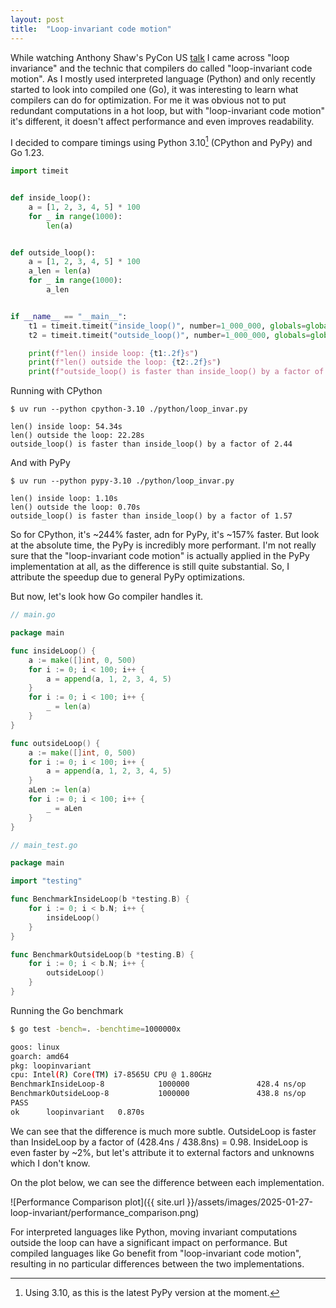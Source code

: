 ```yaml
---
layout: post
title:  "Loop-invariant code motion"
---
```


While watching Anthony Shaw's PyCon US [talk](https://youtu.be/YY7yJHo0M5I?t=659) I came across "loop invariance" and the technic that compilers do called "loop-invariant code motion". As I mostly used interpreted language (Python) and only recently started to look into compiled one (Go), it was interesting to learn what compilers can do for optimization. For me it was obvious not to put redundant computations in a hot loop, but with "loop-invariant code motion" it's different, it doesn't affect performance and even improves readability.

I decided to compare timings using Python 3.10[^1] (CPython and PyPy) and Go 1.23.


```python
import timeit


def inside_loop():
    a = [1, 2, 3, 4, 5] * 100
    for _ in range(1000):
        len(a)


def outside_loop():
    a = [1, 2, 3, 4, 5] * 100
    a_len = len(a)
    for _ in range(1000):
        a_len


if __name__ == "__main__":
    t1 = timeit.timeit("inside_loop()", number=1_000_000, globals=globals())
    t2 = timeit.timeit("outside_loop()", number=1_000_000, globals=globals())

    print(f"len() inside loop: {t1:.2f}s")
    print(f"len() outside the loop: {t2:.2f}s")
    print(f"outside_loop() is faster than inside_loop() by a factor of {t1 / t2:.2f}")

```

Running with CPython

```
$ uv run --python cpython-3.10 ./python/loop_invar.py 

len() inside loop: 54.34s
len() outside the loop: 22.28s
outside_loop() is faster than inside_loop() by a factor of 2.44
```

And with PyPy 

```
$ uv run --python pypy-3.10 ./python/loop_invar.py 

len() inside loop: 1.10s
len() outside the loop: 0.70s
outside_loop() is faster than inside_loop() by a factor of 1.57
```

So for CPython, it's ~244% faster, adn for PyPy, it's ~157% faster. But look at the absolute time, the PyPy is incredibly more performant. I'm not really sure that the "loop-invariant code motion" is actually applied in the PyPy implementation at all, as the difference is still quite substantial. So, I attribute the speedup due to general PyPy optimizations.

But now, let's look how Go compiler handles it.

```go
// main.go

package main

func insideLoop() {
	a := make([]int, 0, 500)
	for i := 0; i < 100; i++ {
		a = append(a, 1, 2, 3, 4, 5)
	}
	for i := 0; i < 100; i++ {
		_ = len(a)
	}
}

func outsideLoop() {
	a := make([]int, 0, 500)
	for i := 0; i < 100; i++ {
		a = append(a, 1, 2, 3, 4, 5)
	}
	aLen := len(a)
	for i := 0; i < 100; i++ {
		_ = aLen
	}
}
```

```go
// main_test.go

package main

import "testing"

func BenchmarkInsideLoop(b *testing.B) {
	for i := 0; i < b.N; i++ {
		insideLoop()
	}
}

func BenchmarkOutsideLoop(b *testing.B) {
	for i := 0; i < b.N; i++ {
		outsideLoop()
	}
}
```

Running the Go benchmark

```bash
$ go test -bench=. -benchtime=1000000x

goos: linux
goarch: amd64
pkg: loopinvariant
cpu: Intel(R) Core(TM) i7-8565U CPU @ 1.80GHz
BenchmarkInsideLoop-8            1000000               428.4 ns/op
BenchmarkOutsideLoop-8           1000000               438.8 ns/op
PASS
ok      loopinvariant   0.870s
```

We can see that the difference is much more subtle. OutsideLoop is faster than InsideLoop by a factor of (428.4ns / 438.8ns) = 0.98. InsideLoop is even faster by ~2%, but let's attribute it to external factors and unknowns which I don't know.

On the plot below, we can see the difference between each implementation.

![Performance Comparison plot]({{ site.url }}/assets/images/2025-01-27-loop-invariant/performance_comparison.png)

For interpreted languages like Python, moving invariant computations outside the loop can have a significant impact on performance. But compiled languages like Go benefit from "loop-invariant code motion", resulting in no particular differences between the two implementations.

[^1]: Using 3.10, as this is the latest PyPy version at the moment.